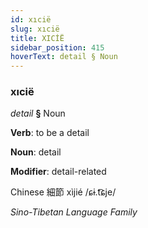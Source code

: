 ```yaml
---
id: xıcië
slug: xıcië
title: XICİË
sidebar_position: 415
hoverText: detail § Noun
---
```


### xıcië

*detail* **§** Noun

**Verb**: to be a detail

**Noun**: detail

**Modifier**: detail-related

Chinese 細節 xìjié /ɕɨ.t͡ɕje/

*Sino-Tibetan Language Family*